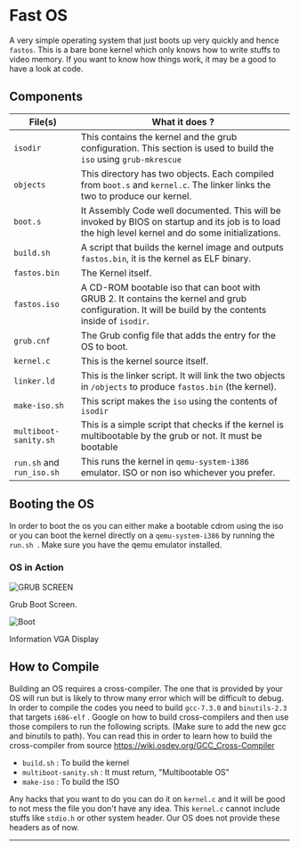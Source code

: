 # Fast OS

 

A very simple operating system that just boots up very quickly and hence `fastos`. This is a bare bone kernel which only knows how to write stuffs to video memory. If you want to know how things work, it may be a good to have a look at code. 

 

## Components 

| File(s)                   | What it does ?                                               |
| ------------------------- | ------------------------------------------------------------ |
| `isodir`                  | This contains the kernel and the grub configuration. This section is used to build the `iso` using `grub-mkrescue` |
| `objects`                 | This directory has two objects. Each compiled from `boot.s` and `kernel.c`. The linker links the two to produce our kernel. |
| `boot.s`                  | It Assembly Code well documented. This will be invoked by BIOS on startup and its job is to load the high level kernel and do some initializations. |
| `build.sh`                | A script that builds the kernel image and outputs `fastos.bin`, it is the kernel as ELF binary. |
| `fastos.bin`              | The Kernel itself.                                           |
| `fastos.iso`              | A CD-ROM bootable iso that can boot with GRUB 2. It contains the kernel and grub configuration. It will be build by the contents inside of `isodir`. |
| `grub.cnf`                | The Grub config file that adds the entry for the OS to boot. |
| `kernel.c`                | This is the kernel source itself.                            |
| `linker.ld`               | This is the linker script. It will link the two objects in `/objects` to produce `fastos.bin` (the kernel). |
| `make-iso.sh`             | This script makes the `iso` using the contents of `isodir`   |
| `multiboot-sanity.sh`     | This is a simple script that checks if the kernel is multibootable by the grub or not. It must be bootable |
| `run.sh` and `run_iso.sh` | This runs the kernel in `qemu-system-i386` emulator. ISO or non iso whichever you prefer. |



## Booting the OS

In order to boot the os you can either make a bootable cdrom using the iso or you can boot the kernel directly on a `qemu-system-i386` by running the `run.sh `. Make sure you have the qemu emulator installed.



### OS in Action



![GRUB SCREEN](https://i.imgur.com/FUnAdz8.png)

Grub Boot Screen.



![Boot](https://i.imgur.com/nJ7zTjb.png)

Information VGA Display

## How to Compile

Building an OS requires a cross-compiler. The one that is provided by your OS will run but is likely to throw many error which will be difficult to debug. In order to compile the codes you need to build `gcc-7.3.0` and `binutils-2.3` that targets `i686-elf` . Google on how to build cross-compilers and then use those compilers to run the following scripts. (Make sure to add the new gcc and binutils to path). You can read this in order to learn how to build the cross-compiler from source https://wiki.osdev.org/GCC_Cross-Compiler 

* `build.sh` : To build the kernel
* `multiboot-sanity.sh` : It must return, "Multibootable OS"
* `make-iso` : To build the ISO



Any hacks that you want to do you can do it on `kernel.c` and it will be good to not mess the file you don't have any idea. This `kernel.c` cannot include stuffs like `stdio.h` or other system header. Our OS does not provide these headers as of now. 



---


